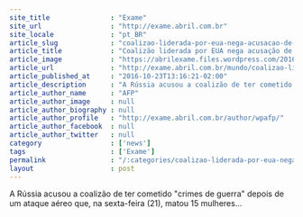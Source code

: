 ```yaml
---
site_title               : "Exame"
site_url                 : "http://exame.abril.com.br"
site_locale              : "pt_BR"
article_slug             : "coalizao-liderada-por-eua-nega-acusacao-de-bombardeio-no-iraque"
article_title            : "Coalizão liderada por EUA nega acusação de bombardeio no Iraque"
article_image            : "https://abrilexame.files.wordpress.com/2016/10/2016-10-19t120755z_1_lynxnpec9i0rh_rtroptp_4_mideast-crisis-iraq-mosul.jpg?quality=70&strip=all&w=1024"
article_url              : "http://exame.abril.com.br/mundo/coalizao-liderada-por-eua-nega-acusacao-de-bombardeio-no-iraque/"
article_published_at     : "2016-10-23T13:16:21-02:00"
article_description      : "A Rússia acusou a coalizão de ter cometido 'crimes de guerra' depois de um ataque aéreo que, na sexta-feira (21), matou 15 mulheres..."
article_author_name      : "AFP"
article_author_image     : null
article_author_biography : null
article_author_profile   : "http://exame.abril.com.br/author/wpafp/"
article_author_facebook  : null
article_author_twitter   : null
category                 : ['news']
tags                     : ['Exame']
permalink                : "/:categories/coalizao-liderada-por-eua-nega-acusacao-de-bombardeio-no-iraque/"
layout                   : post
---
```


A Rússia acusou a coalizão de ter cometido "crimes de guerra" depois de um ataque aéreo que, na sexta-feira (21), matou 15 mulheres...
